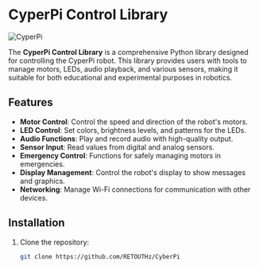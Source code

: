 # CyperPi Control Library

![CyperPi](https://encrypted-tbn0.gstatic.com/images?q=tbn:ANd9GcQCn6mC3Lkdp32vTkTWRl4UqBvP4lgy0m5NSQ&s)  <!-- Replace with an actual image URL -->

The **CyperPi Control Library** is a comprehensive Python library designed for controlling the CyperPi robot. This library provides users with tools to manage motors, LEDs, audio playback, and various sensors, making it suitable for both educational and experimental purposes in robotics.

## Features

- **Motor Control**: Control the speed and direction of the robot's motors.
- **LED Control**: Set colors, brightness levels, and patterns for the LEDs.
- **Audio Functions**: Play and record audio with high-quality output.
- **Sensor Input**: Read values from digital and analog sensors.
- **Emergency Control**: Functions for safely managing motors in emergencies.
- **Display Management**: Control the robot's display to show messages and graphics.
- **Networking**: Manage Wi-Fi connections for communication with other devices.

## Installation

1. Clone the repository:
   ```bash
   git clone https://github.com/RETOUTHz/CyberPi
